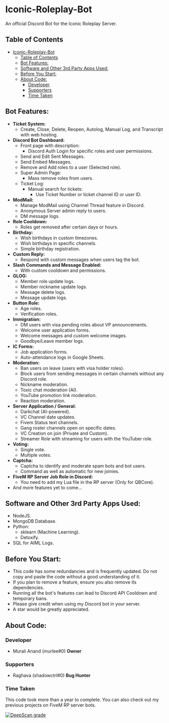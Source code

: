 # Iconic-Roleplay-Bot
An official Discord Bot for the Iconic Roleplay Server.

## Table of Contents
- [Iconic-Roleplay-Bot](#iconic-roleplay-bot)
  - [Table of Contents](#table-of-contents)
  - [Bot Features:](#bot-features)
  - [Software and Other 3rd Party Apps Used:](#software-and-other-3rd-party-apps-used)
  - [Before You Start:](#before-you-start)
  - [About Code:](#about-code)
    - [Developer](#developer)
    - [Supporters](#supporters)
    - [Time Taken](#time-taken)

## Bot Features:
- **Ticket System:**
  - Create, Close, Delete, Reopen, Autolog, Manual Log, and Transcript with web hosting.
- **Discord Bot Dashboard:**
  - Front page with description:
    - Discord Auth Login for specific roles and user permissions.
  - Send and Edit Sent Messages.
  - Send Embed Messages.
  - Remove and Add roles to a user (Selected role).
  - Super Admin Page:
    - Mass remove roles from users.
  - Ticket Log:
    - Manual search for tickets:
      - Use Ticket Number or ticket channel ID or user ID.
- **ModMail:**
  - Manage ModMail using Channel Thread feature in Discord.
  - Anonymous Server admin reply to users.
  - DM message logs.
- **Role Cooldown:**
  - Roles get removed after certain days or hours.
- **Birthday:**
  - Wish birthdays in custom timezones.
  - Wish birthdays in specific channels.
  - Simple birthday registration.
- **Custom Reply:**
  - Respond with custom messages when users tag the bot.
- **Slash Commands and Message Enabled:**
  - With custom cooldown and permissions.
- **GLOG:**
  - Member role update logs.
  - Member nickname update logs.
  - Message delete logs.
  - Message update logs.
- **Button Role:**
  - Age roles.
  - Verification roles.
- **Immigration:**
  - DM users with visa pending roles about VP announcements.
  - Welcome user application forms.
  - Welcome messages and custom welcome images.
  - Goodbye/Leave member logs.
- **IC Forms:**
  - Job application forms.
  - Auto-attendance logs in Google Sheets.
- **Moderation:**
  - Ban users on leave (users with visa holder roles).
  - Block users from sending messages in certain channels without any Discord role.
  - Nickname moderation.
  - Toxic chat moderation (AI).
  - YouTube promotion link moderation.
  - Reaction moderation.
- **Server Application / General:**
  - Darkchat (AI-powered).
  - VC Channel date updates.
  - Fivem Status text channels.
  - Gang roster channels open on specific dates.
  - VC Creation on join (Private and Custom).
  - Streamer Role with streaming for users with the YouTuber role.
- **Voting:**
  - Single vote.
  - Multiple votes.
- **Captcha:**
  - Captcha to identify and moderate spam bots and bot users. 
  - Command as well as automatic for new joinies.
- **FiveM RP Server Job Role in Discord:**
  - You need to add my Lua file in the RP server (Only for QBCore).
- And more features yet to come...

## Software and Other 3rd Party Apps Used:
- NodeJS.
- MongoDB Database.
- Python:
   - sklearn (Machine Learning).
   - Detoxify.
- SQL for AIML Logs.

## Before You Start:
- This code has some redundancies and is frequently updated. Do not copy and paste the code without a good understanding of it.
- If you plan to remove a feature, ensure you also remove its dependencies.
- Running all the bot's features can lead to Discord API Cooldown and temporary bans.
- Please give credit when using my Discord bot in your server.
- A star would be greatly appreciated.

## About Code:

### Developer
- Murali Anand (murlee#0) **Owner**

### Supporters
- Raghava (shadowctrl#0) **Bug Hunter**

### Time Taken
This code took more than a year to complete. You can also check out my previous projects on FiveM RP server bots.

[![DeepScan grade](https://deepscan.io/api/teams/21991/projects/25346/branches/791508/badge/grade.svg?token=a1fa0980263b30233c0ddf1e9c3ed778290db2ee)](https://deepscan.io/dashboard#view=project&tid=21991&pid=25346&bid=791508)
